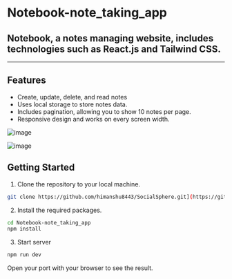 # Notebook-note_taking_app
## Notebook, a notes managing website, includes technologies such as React.js and Tailwind CSS.
---
## Features 
- Create, update, delete, and read notes
- Uses local storage to store notes data.
- Includes pagination, allowing you to show 10 notes per page.
- Responsive design and works on every screen width.



![image](https://res.cloudinary.com/dzlpv4yx6/image/upload/v1722097151/social-media-images/od43dix9h23uet6duncg.png)

![image](https://res.cloudinary.com/dzlpv4yx6/image/upload/v1722097151/social-media-images/az8klpwfhtd44du2bzph.png)


## Getting Started
1. Clone the repository to your local machine.
```bash
git clone https://github.com/himanshu8443/SocialSphere.git](https://github.com/Naonidh98/Notebook-note_taking_app.git
```
2. Install the required packages.
```bash
cd Notebook-note_taking_app
npm install
```
3. Start server
```bash
npm run dev
```


Open your port with your browser to see the result.
